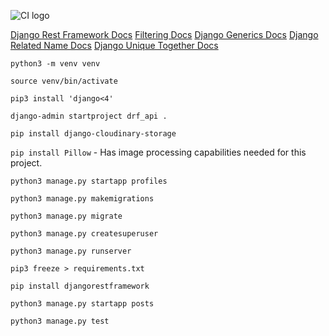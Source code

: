 ![CI logo](https://codeinstitute.s3.amazonaws.com/fullstack/ci_logo_small.png)

[Django Rest Framework Docs](https://www.django-rest-framework.org/)
[Filtering Docs](https://www.django-rest-framework.org/api-guide/filtering/)
[Django Generics Docs](https://www.django-rest-framework.org/api-guide/generic-views/#attributes/)
[Django Related Name Docs](https://docs.djangoproject.com/en/3.2/ref/models/fields/#django.db.models.ForeignKey.related_name)
[Django Unique Together Docs](https://docs.djangoproject.com/en/3.2/ref/models/options/#unique-together)


`python3 -m venv venv`

`source venv/bin/activate`

`pip3 install 'django<4'`

`django-admin startproject drf_api .`

`pip install django-cloudinary-storage`

`pip install Pillow` - Has image processing capabilities needed for this project.

`python3 manage.py startapp profiles`

`python3 manage.py makemigrations`

`python3 manage.py migrate`

`python3 manage.py createsuperuser`

`python3 manage.py runserver`

`pip3 freeze > requirements.txt`

`pip install djangorestframework`

`python3 manage.py startapp posts`

`python3 manage.py test`

